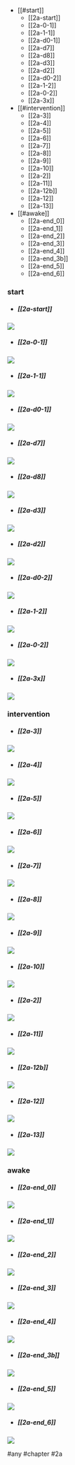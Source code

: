 <!--toc:start-->
  - [[#start]]
    - [[2a-start]]
    - [[2a-0-1]]
    - [[2a-1-1]]
    - [[2a-d0-1]]
    - [[2a-d7]]
    - [[2a-d8]]
    - [[2a-d3]]
    - [[2a-d2]]
    - [[2a-d0-2]]
    - [[2a-1-2]]
    - [[2a-0-2]]
    - [[2a-3x]]
  - [[#intervention]]
    - [[2a-3]]
    - [[2a-4]]
    - [[2a-5]]
    - [[2a-6]]
    - [[2a-7]]
    - [[2a-8]]
    - [[2a-9]]
    - [[2a-10]]
    - [[2a-2]]
    - [[2a-11]]
    - [[2a-12b]]
    - [[2a-12]]
    - [[2a-13]]
  - [[#awake]]
    - [[2a-end_0]]
    - [[2a-end_1]]
    - [[2a-end_2]]
    - [[2a-end_3]]
    - [[2a-end_4]]
    - [[2a-end_3b]]
    - [[2a-end_5]]
    - [[2a-end_6]]
<!--toc:end-->

### start
* ##### [[2a-start]]
![](https://img.berry.camp/celeste/previews/site/a/start.png)

* ##### [[2a-0-1]]
![](https://img.berry.camp/celeste/previews/site/a/0.png)

* ##### [[2a-1-1]]
![](https://img.berry.camp/celeste/previews/site/a/1.png)

* ##### [[2a-d0-1]]
![](https://img.berry.camp/celeste/previews/site/a/d0.png)

* ##### [[2a-d7]]
![](https://img.berry.camp/celeste/previews/site/a/d7.png)

* ##### [[2a-d8]]
![](https://img.berry.camp/celeste/previews/site/a/d8.png)

* ##### [[2a-d3]]
![](https://img.berry.camp/celeste/previews/site/a/d3.png)

* ##### [[2a-d2]]
![](https://img.berry.camp/celeste/previews/site/a/d2.png)

* ##### [[2a-d0-2]]
![](https://img.berry.camp/celeste/previews/site/a/d0.png)

* ##### [[2a-1-2]]
![](https://img.berry.camp/celeste/previews/site/a/1.png)

* ##### [[2a-0-2]]
![](https://img.berry.camp/celeste/previews/site/a/0.png)

* ##### [[2a-3x]]
![](https://img.berry.camp/celeste/previews/site/a/3x.png)

### intervention
* ##### [[2a-3]]
![](https://img.berry.camp/celeste/previews/site/a/3.png)

* ##### [[2a-4]]
![](https://img.berry.camp/celeste/previews/site/a/4.png)

* ##### [[2a-5]]
![](https://img.berry.camp/celeste/previews/site/a/5.png)

* ##### [[2a-6]]
![](https://img.berry.camp/celeste/previews/site/a/6.png)

* ##### [[2a-7]]
![](https://img.berry.camp/celeste/previews/site/a/7.png)

* ##### [[2a-8]]
![](https://img.berry.camp/celeste/previews/site/a/8.png)

* ##### [[2a-9]]
![](https://img.berry.camp/celeste/previews/site/a/9.png)

* ##### [[2a-10]]
![](https://img.berry.camp/celeste/previews/site/a/10.png)

* ##### [[2a-2]]
![](https://img.berry.camp/celeste/previews/site/a/2.png)

* ##### [[2a-11]]
![](https://img.berry.camp/celeste/previews/site/a/11.png)

* ##### [[2a-12b]]
![](https://img.berry.camp/celeste/previews/site/a/12b.png)

* ##### [[2a-12]]
![](https://img.berry.camp/celeste/previews/site/a/12.png)

* ##### [[2a-13]]
![](https://img.berry.camp/celeste/previews/site/a/13.png)

### awake
* ##### [[2a-end_0]]
![](https://img.berry.camp/celeste/previews/site/a/end_0.png)

* ##### [[2a-end_1]]
![](https://img.berry.camp/celeste/previews/site/a/end_1.png)

* ##### [[2a-end_2]]
![](https://img.berry.camp/celeste/previews/site/a/end_2.png)

* ##### [[2a-end_3]]
![](https://img.berry.camp/celeste/previews/site/a/end_3.png)

* ##### [[2a-end_4]]
![](https://img.berry.camp/celeste/previews/site/a/end_4.png)

* ##### [[2a-end_3b]]
![](https://img.berry.camp/celeste/previews/site/a/end_3b.png)

* ##### [[2a-end_5]]
![](https://img.berry.camp/celeste/previews/site/a/end_5.png)

* ##### [[2a-end_6]]
![](https://img.berry.camp/celeste/previews/site/a/end_6.png)


#any #chapter #2a
